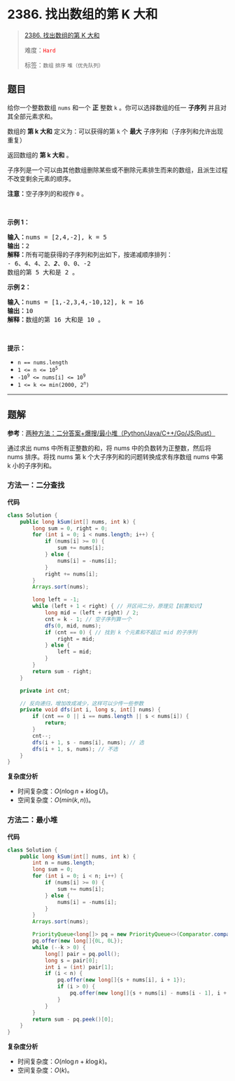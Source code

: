 # 2386. 找出数组的第 K 大和

> [2386. 找出数组的第 K 大和](https://leetcode.cn/problems/find-the-k-sum-of-an-array/)
>
> 难度：<font color=red>`Hard`</font>
>
> 标签：`数组` `排序` `堆（优先队列）`

## 题目

<p>给你一个整数数组 <code>nums</code> 和一个 <strong>正</strong> 整数 <code>k</code> 。你可以选择数组的任一 <strong>子序列</strong> 并且对其全部元素求和。</p>

<p>数组的 <strong>第 k 大和</strong> 定义为：可以获得的第 <code>k</code> 个 <strong>最大</strong> 子序列和（子序列和允许出现重复）</p>

<p>返回数组的 <strong>第 k 大和</strong> 。</p>

<p>子序列是一个可以由其他数组删除某些或不删除元素排生而来的数组，且派生过程不改变剩余元素的顺序。</p>

<p><strong>注意：</strong>空子序列的和视作 <code>0</code> 。</p>

<p>&nbsp;</p>

<p><strong>示例 1：</strong></p>

<pre><strong>输入：</strong>nums = [2,4,-2], k = 5
<strong>输出：</strong>2
<strong>解释：</strong>所有可能获得的子序列和列出如下，按递减顺序排列：
- 6、4、4、2、<strong><em>2</em></strong>、0、0、-2
数组的第 5 大和是 2 。
</pre>

<p><strong>示例 2：</strong></p>

<pre><strong>输入：</strong>nums = [1,-2,3,4,-10,12], k = 16
<strong>输出：</strong>10
<strong>解释：</strong>数组的第 16 大和是 10 。
</pre>

<p>&nbsp;</p>

<p><strong>提示：</strong></p>

<ul>
	<li><code>n == nums.length</code></li>
	<li><code>1 &lt;= n &lt;= 10<sup>5</sup></code></li>
	<li><code>-10<sup>9</sup> &lt;= nums[i] &lt;= 10<sup>9</sup></code></li>
	<li><code>1 &lt;= k &lt;= min(2000, 2<sup>n</sup>)</code></li>
</ul>


--------------------

## 题解

**参考**：[两种方法：二分答案+爆搜/最小堆（Python/Java/C++/Go/JS/Rust）](https://leetcode.cn/problems/find-the-k-sum-of-an-array/solutions/1764389/zhuan-huan-dui-by-endlesscheng-8yiq)

通过求出 nums 中所有正整数的和，将 nums 中的负数转为正整数，然后将 nums 排序。将找 nums 第 k 个大子序列和的问题转换成求有序数组 nums 中第 k 小的子序列和。

### 方法一：二分查找

**代码**

```java
class Solution {
    public long kSum(int[] nums, int k) {
        long sum = 0, right = 0;
        for (int i = 0; i < nums.length; i++) {
            if (nums[i] >= 0) {
                sum += nums[i];
            } else {
                nums[i] = -nums[i];
            }
            right += nums[i];
        }
        Arrays.sort(nums);

        long left = -1;
        while (left + 1 < right) { // 开区间二分，原理见【前置知识】
            long mid = (left + right) / 2;
            cnt = k - 1; // 空子序列算一个
            dfs(0, mid, nums);
            if (cnt == 0) { // 找到 k 个元素和不超过 mid 的子序列
                right = mid;
            } else {
                left = mid;
            }
        }
        return sum - right;
    }

    private int cnt;

    // 反向递归，增加改成减少，这样可以少传一些参数
    private void dfs(int i, long s, int[] nums) {
        if (cnt == 0 || i == nums.length || s < nums[i]) {
            return;
        }
        cnt--;
        dfs(i + 1, s - nums[i], nums); // 选
        dfs(i + 1, s, nums); // 不选
    }
}
```

**复杂度分析**

- 时间复杂度：$O(n \log n + k \log U)$。
- 空间复杂度：$O(min(k, n))$。

### 方法二：最小堆

**代码**

```java
class Solution {
    public long kSum(int[] nums, int k) {
        int n = nums.length;
        long sum = 0;
        for (int i = 0; i < n; i++) {
            if (nums[i] >= 0) {
                sum += nums[i];
            } else {
                nums[i] = -nums[i];
            }
        }
        Arrays.sort(nums);

        PriorityQueue<long[]> pq = new PriorityQueue<>(Comparator.comparingLong(a -> a[0]));
        pq.offer(new long[]{0L, 0L});
        while (--k > 0) {
            long[] pair = pq.poll();
            long s = pair[0];
            int i = (int) pair[1];
            if (i < n) {
                pq.offer(new long[]{s + nums[i], i + 1});
                if (i > 0) {
                    pq.offer(new long[]{s + nums[i] - nums[i - 1], i + 1});
                }
            }
        }
        return sum - pq.peek()[0];
    }
}
```

**复杂度分析**

- 时间复杂度：$O(n \log n + k \log k)$。
- 空间复杂度：$O(k)$。
